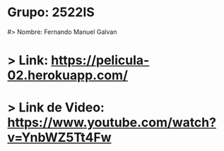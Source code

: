 # Grupo: 2522IS
#> Nombre: Fernando Manuel Galvan
# > Link: https://pelicula-02.herokuapp.com/
# > Link de Video: https://www.youtube.com/watch?v=YnbWZ5Tt4Fw
